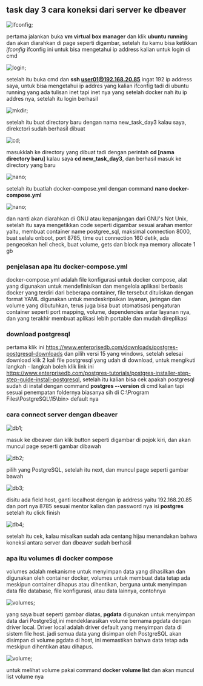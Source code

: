 ## task day 3 cara koneksi dari server ke dbeaver

![ifconfig](/readme-md-day3/image/ifconfig.png);

pertama jalankan buka **vm virtual box manager** dan klik **ubuntu running** dan akan diarahkan di page seperti digambar, setelah itu kamu bisa ketikkan *ifconfig* ifconfig ini untuk bisa mengetahui ip address kalian untuk login di cmd

![login](/readme-md-day3/image/login.png);

setelah itu buka cmd dan **ssh user01@192.168.20.85** ingat 192 ip address saya, untuk bisa mengetahui ip addres yang kalian ifconfig tadi di ubuntu running yang ada tulisan inet tapi inet nya yang setelah docker nah itu ip addres nya, setelah itu login berhasil

![mkdir](/readme-md-day3/image/mkdir.png);

setelah itu buat directory baru dengan nama new_task_day3 kalau saya, direkctori sudah berhasil dibuat

![cd](/readme-md-day3/image/cd.png);

masukklah ke directory yang dibuat tadi dengan perintah **cd [nama directory baru]** kalau saya **cd new_task_day3**, dan berhasil masuk ke directory yang baru

![nano](/readme-md-day3/image/nano.png);

setelah itu buatlah docker-compose.yml dengan command **nano docker-compose.yml** 

![nano](/readme-md-day3/image/gnu-nano.png);

dan nanti akan diarahkan di GNU atau kepanjangan dari GNU's Not Unix, setelah itu saya mengetikkan code seperti digambar sesuai arahan mentor yaitu, membuat container name postgree_sql, maksimal connection 8000, buat selalu onboot, port 8785, time out connection 160 detik, ada pengecekan hell check, buat volume, gets dan block nya memory allocate 1 gb

### penjelasan apa itu docker-compose.yml

docker-compose.yml adalah file konfigurasi untuk docker compose, alat yang digunakan untuk mendefinisikan dan mengelola aplikasi berbasis docker yang terdiri dari beberapa container, file tersebut dituliskan dengan format YAML digunakan untuk mendeskripsikan layanan, jaringan dan volume yang dibutuhkan, terus juga bisa buat otomatisasi pengaturan container seperti port mapping, volume, dependencies antar layanan nya, dan yang terakhir membuat aplikasi lebih portable dan mudah direplikasi

### download postgresql

pertama klik ini https://www.enterprisedb.com/downloads/postgres-postgresql-downloads dan pilih versi 15 yang windows, setelah selesai download klik 2 kali file postgresql yang udah di download, untuk mengikuti langkah - langkah boleh klik link ini https://www.enterprisedb.com/postgres-tutorials/postgres-installer-step-step-guide-install-postgresql, setelah itu kalian bisa cek apakah postgresql sudah di instal dengan command **postgres --version** di cmd kalian tapi sesuai penempatan foldernya biasanya sih di C:\Program Files\PostgreSQL\15\bin> default nya

### cara connect server dengan dbeaver

![db1](/readme-md-day3/image/connect-db1.png);

masuk ke dbeaver dan klik button seperti digambar di pojok kiri, dan akan muncul page seperti gambar dibawah

![db2](/readme-md-day3/image/connect-db2.png);

pilih yang PostgreSQL, setelah itu next, dan muncul page seperti gambar bawah

![db3](/readme-md-day3/image/connect-db3.png);

disitu ada field host, ganti localhost dengan ip address yaitu 192.168.20.85 dan port nya 8785 sesuai mentor kalian dan password nya isi **postgres** setelah itu click finish

![db4](/readme-md-day3/image/connect-db4.png);

setelah itu cek, kalau misalkan sudah ada centang hijau menandakan bahwa koneksi antara server dan dbeaver sudah berhasil

### apa itu volumes di docker compose

volumes adalah mekanisme untuk menyimpan data yang dihasilkan dan digunakan oleh container docker, volumes untuk membuat data tetap ada meskipun container dihapus atau dihentikan, berguna untuk menyimpan data file database, file konfigurasi, atau data lainnya, contohnya 

![volumes](/readme-md-day3/image/volumes.png);

yang saya buat seperti gambar diatas, **pgdata** digunakan untuk menyimpan data dari PostgreSql,ini mendeklarasikan volume bernama pgdata dengan driver local. Driver local adalah driver default yang menyimpan data di sistem file host. jadi semua data yang disimpan oleh PostgreSQL akan disimpan di volume pgdata di host, ini memastikan bahwa data tetap ada meskipun dihentikan atau dihapus.

![volume](/readme-md-day3/image/volume.png);

untuk melihat volume pakai command **docker volume list** dan akan muncul list volume nya
